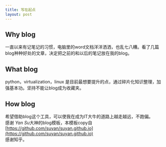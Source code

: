 ```yaml
---
title: 写在起点
layout: post
---
```

## Why blog
一直以来有记笔记的习惯，电脑里的word文档洋洋洒洒，也乱七八糟。看了几篇blog种种好处的文章，决定把之前的和以后的笔记放在我的blog。
## What blog
python，virtualization，linux 是目前最想要提升的点，通过碎片化知识整理，加强基本功。坚持不能让blog成为收藏夹。  
## How blog
希望借助blog这个工具，可以使我在成为IT大牛的道路上越走越远，不跑偏。  
感谢 *Yan Su*大神的blog模板，本模板copy自[https://github.com/suyan/suyan.github.io](https://github.com/suyan/suyan.github.io)    
感谢知乎。
